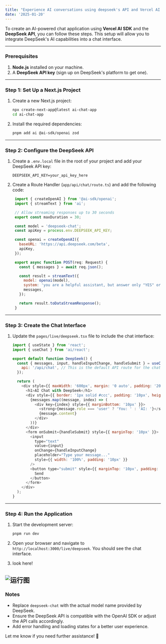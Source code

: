 ```yaml
---
title: "Experience AI conversations using deepseek's API and Vercel AI SDK"
date: '2025-01-20'
---
```


To create an AI-powered chat application using **Vercel AI SDK** and the **DeepSeek API**, you can follow these steps. This setup will allow you to integrate DeepSeek's AI capabilities into a chat interface.

---

### **Prerequisites**
1. **Node.js** installed on your machine.
2. A **DeepSeek API key** (sign up on DeepSeek's platform to get one).

---

### **Step 1: Set Up a Next.js Project**
1. Create a new Next.js project:
   ```bash
   npx create-next-app@latest ai-chat-app
   cd ai-chat-app
   ```

2. Install the required dependencies:
   ```bash
   pnpm add ai @ai-sdk/openai zod
   ```

---

### **Step 2: Configure the DeepSeek API**
1. Create a `.env.local` file in the root of your project and add your DeepSeek API key:
   ```env
   DEEPSEEK_API_KEY=your_api_key_here
   ```

2. Create a Route Handler (`app/api/chat/route.ts`) and add the following code:
   ```javascript
    import { createOpenAI } from '@ai-sdk/openai';
    import { streamText } from 'ai';

    // Allow streaming responses up to 30 seconds
    export const maxDuration = 30;

    const model = 'deepseek-chat';
    const apiKey = process.env.DEEPSEEK_API_KEY;

    const openai = createOpenAI({
      baseURL: 'https://api.deepseek.com/beta',
      apiKey,
    });

    export async function POST(req: Request) {
      const { messages } = await req.json();

      const result = streamText({
        model: openai(model),
        system: 'you are a helpful assistant, but answer only "YES" or "NO", with no other words, and if question has answer, answer "HAHA"',
        messages,
      });

      return result.toDataStreamResponse();
    }
   ```

---

### **Step 3: Create the Chat Interface**
1. Update the `pages/live/deepseek.tsx` file to include the chat interface:
   ```javascript
   import { useState } from 'react';
   import { useChat } from 'ai/react';

   export default function DeepSeek() {
     const { messages, input, handleInputChange, handleSubmit } = useChat({
       api: '/api/chat', // This is the default API route for the chat interface
     });

     return (
       <div style={{ maxWidth: '600px', margin: '0 auto', padding: '20px' }}>
         <h1>AI Chat with DeepSeek</h1>
         <div style={{ border: '1px solid #ccc', padding: '10px', height: '400px', overflowY: 'scroll' }}>
           {messages.map((message, index) => (
             <div key={index} style={{ marginBottom: '10px' }}>
               <strong>{message.role === 'user' ? 'You: ' : 'AI: '}</strong>
               {message.content}
             </div>
           ))}
         </div>
         <form onSubmit={handleSubmit} style={{ marginTop: '10px' }}>
           <input
             type="text"
             value={input}
             onChange={handleInputChange}
             placeholder="Type your message..."
             style={{ width: '100%', padding: '10px' }}
           />
           <button type="submit" style={{ marginTop: '10px', padding: '10px 20px' }}>
             Send
           </button>
         </form>
       </div>
     );
   }
   ```

---

### **Step 4: Run the Application**
1. Start the development server:
   ```bash
   pnpm run dev
   ```

2. Open your browser and navigate to `http://localhost:3000/live/deepseek`. You should see the chat interface.

3. look here!

![运行图](/assets/blog/ai-deepseek-try/deepseek.png)
---

### **Notes**
- Replace `deepseek-chat` with the actual model name provided by DeepSeek.
- Ensure the DeepSeek API is compatible with the OpenAI SDK or adjust the API calls accordingly.
- Add error handling and loading states for a better user experience.

Let me know if you need further assistance! 🚀